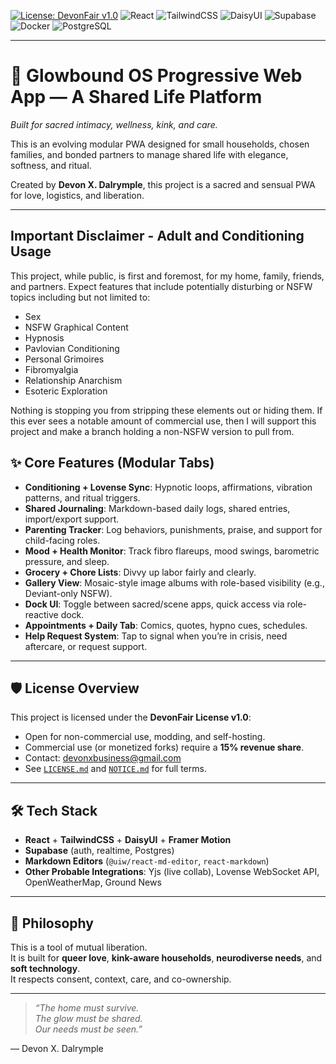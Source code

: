 [![License: DevonFair v1.0](https://img.shields.io/badge/license-DevonFair%20v1.0-purple)](./LICENSE)
![React](https://img.shields.io/badge/React-20232a?logo=react&logoColor=61dafb)
![TailwindCSS](https://img.shields.io/badge/TailwindCSS-38bdf8?logo=tailwindcss&logoColor=white)
![DaisyUI](https://img.shields.io/badge/DaisyUI-pink?logo=daisyui&logoColor=white)
![Supabase](https://img.shields.io/badge/Supabase-3ecf8e?logo=supabase&logoColor=white)
![Docker](https://img.shields.io/badge/Docker-2496ed?logo=docker&logoColor=white)
![PostgreSQL](https://img.shields.io/badge/PostgreSQL-336791?logo=postgresql&logoColor=white)

---

# 🦋 Glowbound OS Progressive Web App — A Shared Life Platform  
_Built for sacred intimacy, wellness, kink, and care._

This is an evolving modular PWA designed for small households, chosen families, and bonded partners to manage shared life with elegance, softness, and ritual.

Created by **Devon X. Dalrymple**, this project is a sacred and sensual PWA for love, logistics, and liberation.

---

## Important Disclaimer - Adult and Conditioning Usage
This project, while public, is first and foremost, for my home, family, friends, and partners. Expect features that include potentially disturbing or NSFW topics including but not limited to:
- Sex
- NSFW Graphical Content
- Hypnosis
- Pavlovian Conditioning
- Personal Grimoires
- Fibromyalgia
- Relationship Anarchism
- Esoteric Exploration

Nothing is stopping you from stripping these elements out or hiding them. If this ever sees a notable amount of commercial use, then I will support this project and make a branch holding a non-NSFW version to pull from.

## ✨ Core Features (Modular Tabs)
- **Conditioning + Lovense Sync**: Hypnotic loops, affirmations, vibration patterns, and ritual triggers.
- **Shared Journaling**: Markdown-based daily logs, shared entries, import/export support.
- **Parenting Tracker**: Log behaviors, punishments, praise, and support for child-facing roles.
- **Mood + Health Monitor**: Track fibro flareups, mood swings, barometric pressure, and sleep.
- **Grocery + Chore Lists**: Divvy up labor fairly and clearly.
- **Gallery View**: Mosaic-style image albums with role-based visibility (e.g., Deviant-only NSFW).
- **Dock UI**: Toggle between sacred/scene apps, quick access via role-reactive dock.
- **Appointments + Daily Tab**: Comics, quotes, hypno cues, schedules.
- **Help Request System**: Tap to signal when you’re in crisis, need aftercare, or request support.

---

## 🛡 License Overview

This project is licensed under the **DevonFair License v1.0**:
- Open for non-commercial use, modding, and self-hosting.
- Commercial use (or monetized forks) require a **15% revenue share**.
- Contact: [devonxbusiness@gmail.com](mailto:devonxbusiness@gmail.com)
- See [`LICENSE.md`](./LICENSE) and [`NOTICE.md`](./NOTICE) for full terms.

---

## 🛠 Tech Stack

- **React** + **TailwindCSS** + **DaisyUI** + **Framer Motion**
- **Supabase** (auth, realtime, Postgres)
- **Markdown Editors** (`@uiw/react-md-editor`, `react-markdown`)
- **Other Probable Integrations**: Yjs (live collab), Lovense WebSocket API, OpenWeatherMap, Ground News

---

## 💖 Philosophy

This is a tool of mutual liberation.  
It is built for **queer love**, **kink-aware households**, **neurodiverse needs**, and **soft technology**.  
It respects consent, context, care, and co-ownership.

---

> _“The home must survive.  
> The glow must be shared.  
> Our needs must be seen.”_

— Devon X. Dalrymple
